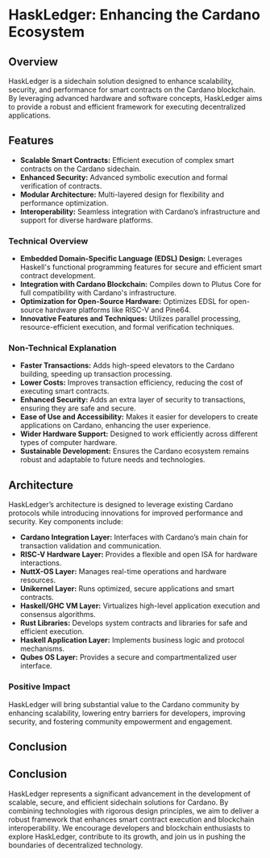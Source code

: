 # HaskLedger: Enhancing the Cardano Ecosystem

## Overview

HaskLedger is a sidechain solution designed to enhance scalability, security, and performance for smart contracts on the Cardano blockchain. By leveraging advanced hardware and software concepts, HaskLedger aims to provide a robust and efficient framework for executing decentralized applications.

## Features

- **Scalable Smart Contracts:** Efficient execution of complex smart contracts on the Cardano sidechain.
- **Enhanced Security:** Advanced symbolic execution and formal verification of contracts.
- **Modular Architecture:** Multi-layered design for flexibility and performance optimization.
- **Interoperability:** Seamless integration with Cardano’s infrastructure and support for diverse hardware platforms.
  
### Technical Overview

- **Embedded Domain-Specific Language (EDSL) Design:** Leverages Haskell's functional programming features for secure and efficient smart contract development.
- **Integration with Cardano Blockchain:** Compiles down to Plutus Core for full compatibility with Cardano's infrastructure.
- **Optimization for Open-Source Hardware:** Optimizes EDSL for open-source hardware platforms like RISC-V and Pine64.
- **Innovative Features and Techniques:** Utilizes parallel processing, resource-efficient execution, and formal verification techniques.

### Non-Technical Explanation

- **Faster Transactions:** Adds high-speed elevators to the Cardano building, speeding up transaction processing.
- **Lower Costs:** Improves transaction efficiency, reducing the cost of executing smart contracts.
- **Enhanced Security:** Adds an extra layer of security to transactions, ensuring they are safe and secure.
- **Ease of Use and Accessibility:** Makes it easier for developers to create applications on Cardano, enhancing the user experience.
- **Wider Hardware Support:** Designed to work efficiently across different types of computer hardware.
- **Sustainable Development:** Ensures the Cardano ecosystem remains robust and adaptable to future needs and technologies.

## Architecture

HaskLedger’s architecture is designed to leverage existing Cardano protocols while introducing innovations for improved performance and security. Key components include:

- **Cardano Integration Layer:** Interfaces with Cardano’s main chain for transaction validation and communication.
- **RISC-V Hardware Layer:** Provides a flexible and open ISA for hardware interactions.
- **NuttX-OS Layer:** Manages real-time operations and hardware resources.
- **Unikernel Layer:** Runs optimized, secure applications and smart contracts.
- **Haskell/GHC VM Layer:** Virtualizes high-level application execution and consensus algorithms.
- **Rust Libraries:** Develops system contracts and libraries for safe and efficient execution.
- **Haskell Application Layer:** Implements business logic and protocol mechanisms.
- **Qubes OS Layer:** Provides a secure and compartmentalized user interface.

### Positive Impact

HaskLedger will bring substantial value to the Cardano community by enhancing scalability, lowering entry barriers for developers, improving security, and fostering community empowerment and engagement.

## Conclusion

## Conclusion

HaskLedger represents a significant advancement in the development of scalable, secure, and efficient sidechain solutions for Cardano. By combining technologies with rigorous design principles, we aim to deliver a robust framework that enhances smart contract execution and blockchain interoperability. We encourage developers and blockchain enthusiasts to explore HaskLedger, contribute to its growth, and join us in pushing the boundaries of decentralized technology. 

